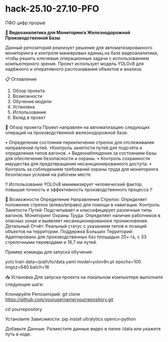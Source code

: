 # hack-25.10-27.10-PFO
ПФО цифр.прорыв

**🚂 Видеоаналитика для Мониторинга Железнодорожной Производственной Базы**

Данный репозиторий реализует решение для автоматизированного мониторинга и контроля маневровых единиц на базе видеоаналитики, чтобы решить ключевые операционные задачи с использованием компьютерного зрения. Проект использует модель YOLOv8 для надёжного и оперативного распознавания объектов и анализа.

📋 Оглавление
1. Обзор проекта
2. Возможности
3. Обучение модели
4. Установка
5. Использование
6. Вклад в проект

📌 Обзор проекта
Проект направлен на автоматизацию следующих операций на производственной железнодорожной базе:

• Определение состояния переключения стрелок для отслеживания направлений путей.
•Контроль занятости путей для подсчёта и определения типов вагонов.
• Видеонаблюдение за состоянием базы для обеспечения безопасности и охраны.
• Контроль сохранности имущества для предотвращения несанкционированного доступа.
• Контроль за соблюдением требований охраны труда для мониторинга безопасных условий на рабочем месте.

‼️ Использование YOLOv8 минимизирует человеческий фактор, повышая точность и эффективность производственного процесса ‼️

🚀 Возможности
Определение Направления Стрелок: Определяет положение стрелок (влево/вправо) для помощи в навигации.
Контроль Занятости Путей: Подсчитывает и классифицирует различные типы вагонов.
Мониторинг Охраны Труда: Определяет наличие работников в опасных зонах и выявляет несанкционированное проникновение.
Детальный Отчёт: Реальный статус с указанием типов и позиций объектов на территории.
Поддержка Больших Территорий: Адаптировано для производственных баз площадью 20+ га, с 33 стрелочными переводами и 16,7 км путей.

Пример команды для запуска обучения:

yolo train data=/path/to/data.yaml model=yolov8n.pt epochs=100 imgsz=640 batch=16


📥 Установка
Для запуска проекта на локальном компьютере выполните следующие шаги:

Клонируйте Репозиторий:
git clone https://github.com/yourusername/yourrepository.git

cd yourrepository

Установите Зависимости:
pip install ultralytics opencv-python

Добавьте Данные:
Разместите данные видео в папке /data или укажите путь в коде.



